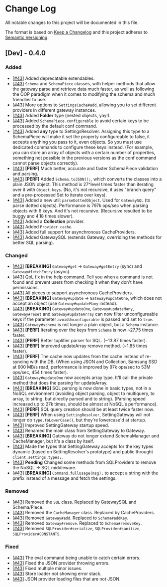 # Change Log
All notable changes to this project will be documented in this file.

The format is based on [Keep a Changelog](http://keepachangelog.com/)
and this project adheres to [Semantic Versioning](http://semver.org/).

## [Dev] - 0.4.0
### Added
- [[#43](https://github.com/dirigeants/klasa/pull/43)] Added deprecatable extendables.
- [[#43](https://github.com/dirigeants/klasa/pull/43)] `Schema` and `SchemaPiece` classes, with helper methods that allow the gateway parse and retrieve data much faster, as well as following the OOP paradigm when it comes to modifying the schema and much friendlier to use.
- [[#43](https://github.com/dirigeants/klasa/pull/43)] More options to `SettingsCache#add`, allowing you to set different providers in different gateway instances.
- [[#43](https://github.com/dirigeants/klasa/pull/43)] Added **Folder** type (nested objects, yay!).
- [[#43](https://github.com/dirigeants/klasa/pull/43)] Added `SchemaPiece.configurable` to avoid certain keys to be processed by the default conf command.
- [[#43](https://github.com/dirigeants/klasa/pull/43)] Added **any** type to SettingsResolver. Assigning this type to a SchemaPiece will make it set the property configureable to false, it accepts anything you pass to it, even objects. So you must use dedicated commands to configure these keys instead. (For example, you can store an array of objects with a certain number of properties, something not possible in the previous versions as the conf command cannot parse objects correctly).
- [[#43](https://github.com/dirigeants/klasa/pull/43)] **[PERF]** Much better, accurate and faster SchemaPiece validation and parsing.
- [[#43](https://github.com/dirigeants/klasa/pull/43)] **[PERF]** Added `Schema.toJSON();`, which converts the classes into a plain JSON object. This method is 27^level times faster than iterating over it with `Object.keys`. (No, it's not recursive, it uses "branch query" and a pre-processed Set to iterate over keys).
- [[#43](https://github.com/dirigeants/klasa/pull/43)] Added a new util: `parseDottedObject`. Used for `GatewaySQL` (to parse dotted objects). Performance is 797k ops/sec when parsing objects with 6 keys. And it's not recursive. (Recursive resulted to be buggy and 4.18 times slower).
- [[#43](https://github.com/dirigeants/klasa/pull/43)] Added a **Collection** provider.
- [[#43](https://github.com/dirigeants/klasa/pull/43)] Added `Provider.cache`.
- [[#43](https://github.com/dirigeants/klasa/pull/43)] Added full support for asynchronous CacheProviders.
- [[#43](https://github.com/dirigeants/klasa/pull/43)] Added GatewaySQL (extends Gateway, overriding the methods for better SQL parsing).

### Changed
- [[#43](https://github.com/dirigeants/klasa/pull/43)] **[BREAKING]** `Gateway#get` -> `Gateway#getEntry` (sync) and `Gateway#fetchEntry` (async).
- [[#43](https://github.com/dirigeants/klasa/pull/43)] QoL fix in the help command. Tell you when a command is not found and prevent users from checking it when they don't have permissions.
- [[#43](https://github.com/dirigeants/klasa/pull/43)] All pieces to support asynchronous CacheProviders.
- [[#43](https://github.com/dirigeants/klasa/pull/43)] **[BREAKING]** `Gateway#update` -> `Gateway#updateOne`, which does not accept an object (use `Gateway#updateMany` instead).
- [[#43](https://github.com/dirigeants/klasa/pull/43)] **[BREAKING]** `Gateway#updateOne`, `Gateway#updateMany`, `Gateway#reset` and `Gateway#updateArray` can now filter unconfigureable keys if the parameter `avoidUnconfigurable` is passed and set to `true`.
- [[#43](https://github.com/dirigeants/klasa/pull/43)] `Gateway#schema` is not longer a plain object, but a `Schema` instance.
- [[#43](https://github.com/dirigeants/klasa/pull/43)] **[PERF]** Iterating over the keys from `Schema` is now ~27.75 times faster.
- [[#43](https://github.com/dirigeants/klasa/pull/43)] **[PERF]** Better tuplifier parser for SQL. (~13.87 times faster).
- [[#43](https://github.com/dirigeants/klasa/pull/43)] **[PERF]** Improved updateArray remove method. (~1.85 times faster).
- [[#43](https://github.com/dirigeants/klasa/pull/43)] **[PERF]** The cache now updates from the cache instead of re-syncing with the DB. (When using JSON and Collection, Samsung SSD at 600 MB/s read, performance is improved by 97k ops/sec to 53M ops/sec, 454 times faster).
- [[#43](https://github.com/dirigeants/klasa/pull/43)] `Gateway#updateOne` now accepts array type. It'll call the private method that does the parsing for updateArray.
- [[#43](https://github.com/dirigeants/klasa/pull/43)] **[BREAKING]** SQL parsing is now done in basic types, not in a NoSQL environment (avoiding object parsing, object to multiquery, to array, to string, but directly parsed and to string). (Parsing speed increased up to 27k times, should be almost at NoSQL's performance).
- [[#43](https://github.com/dirigeants/klasa/pull/43)] **[PERF]** SQL query creation should be at least twice faster now.
- [[#43](https://github.com/dirigeants/klasa/pull/43)] **[PERF]** When using `SettingResolver`, SettingGateway will not longer do `type.toLowerCase()`, but they're lowercase'd at startup.
- [[#43](https://github.com/dirigeants/klasa/pull/43)] Improved SettingGateway startup speed.
- [[#43](https://github.com/dirigeants/klasa/pull/43)] Renamed the main class from SettingGateway to Gateway.
- [[#43](https://github.com/dirigeants/klasa/pull/43)] **[BREAKING]** Gateway do not longer extend SchemaManager and CacheManager, but it's a class by itself.
- [[#43](https://github.com/dirigeants/klasa/pull/43)] Made the types that SettingGateway accepts for the key types dynamic (based on SettingResolver's prototype) and public throught `Client.settings.types;`.
- [[#43](https://github.com/dirigeants/klasa/pull/43)] **Pending** Changed some methods from SQLProviders to remove the NoSQL -> SQL middleware.
- [[#43](https://github.com/dirigeants/klasa/pull/43)] **[BREAKING]** `Command.fullUsage(msg);` to accept a string with the prefix instead of a message and fetch the settings.

### Removed
- [[#43](https://github.com/dirigeants/klasa/pull/43)] Removed the `SQL` class. Replaced by GatewaySQL and Schema/Piece.
- [[#43](https://github.com/dirigeants/klasa/pull/43)] Removed the `CacheManager` class. Replaced by CacheProviders.
- [[#43](https://github.com/dirigeants/klasa/pull/43)] Removed `Gateway#add`. Replaced to `Schema#addKey`.
- [[#43](https://github.com/dirigeants/klasa/pull/43)] Removed `Gateway#remove`. Replaced to `Schema#removeKey`.
- [[#43](https://github.com/dirigeants/klasa/pull/43)] Removed `SQLProvider#serialize`, `SQLProvider#sanitize`, `SQLProvider#CONSTANTS`.

### Fixed
- [[#43](https://github.com/dirigeants/klasa/pull/43)] The eval command being unable to catch certain errors.
- [[#43](https://github.com/dirigeants/klasa/pull/43)] Fixed the JSON provider throwing errors.
- [[#43](https://github.com/dirigeants/klasa/pull/43)] Fixed multiple minor issues.
- [[#43](https://github.com/dirigeants/klasa/pull/43)] Store loader not showing error stack.
- [[#43](https://github.com/dirigeants/klasa/pull/43)] JSON provider loading files that are not JSON.
